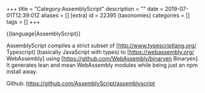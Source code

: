 +++
title = "Category:AssemblyScript"
description = ""
date = 2019-07-01T12:39:01Z
aliases = []
[extra]
id = 22395
[taxonomies]
categories = []
tags = []
+++

{{language|AssemblyScript}}

AssemblyScript compiles a strict subset of [http://www.typescriptlang.org/ Typescript] (basically JavaScript with types) to [https://webassembly.org/ WebAssembly] using [https://github.com/WebAssembly/binaryen Binaryen]. It generates lean and mean WebAssembly modules while being just an npm install away.

Github: https://github.com/AssemblyScript/assemblyscript
